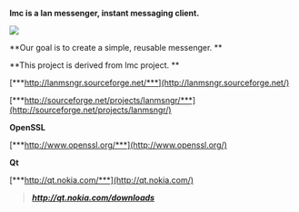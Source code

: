 <span id="lmc_is_a_lan_messenger,_instant_messagin"
class="anchor"></span>**lmc is a lan messenger, instant messaging
client.**

![](./media/image1.jpeg)

<span id="Our_goal_is_to_create_a_simple,_reusable"
class="anchor"></span>**Our goal is to create a simple, reusable
messenger. **

<span id="This_project_is_derived_from_lmc_project"
class="anchor"></span>**This project is derived from lmc project. **

[***http://lanmsngr.sourceforge.net/***](http://lanmsngr.sourceforge.net/)

[***http://sourceforge.net/projects/lanmsngr/***](http://sourceforge.net/projects/lanmsngr/)

<span id="OpenSSL" class="anchor"></span>**OpenSSL**

[***http://www.openssl.org/***](http://www.openssl.org/)

<span id="Qt" class="anchor"></span>**Qt**

[***http://qt.nokia.com/***](http://qt.nokia.com/)

> ***http://qt.nokia.com/downloads***
